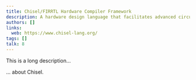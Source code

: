 ```yaml
---
title: Chisel/FIRRTL Hardware Compiler Framework
description: A hardware design language that facilitates advanced circuit generation and design reuse for both ASIC and FPGA digital logic designs
authors: []
links:
  web: https://www.chisel-lang.org/
tags: []
talk: 8
---
```


This is a long description...
<!--more-->
... about Chisel.
